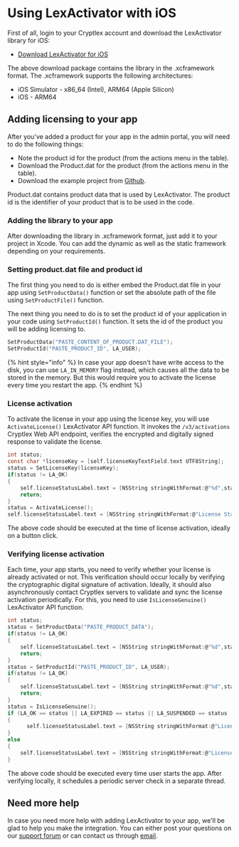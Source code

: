 # Using LexActivator with iOS

First of all, login to your Cryptlex account and download the LexActivator library for iOS:

* [Download LexActivator for iOS](https://app.cryptlex.com/developer/sdk-downloads)

The above download package contains the library in the .xcframework format. The .xcframework supports the following architectures:

* iOS Simulator - x86\_64 (Intel), ARM64 (Apple Silicon)&#x20;
* iOS - ARM64

## Adding licensing to your app

After you've added a product for your app in the admin portal, you will need to do the following things:

* Note the product id for the product (from the actions menu in the table).
* Download the Product.dat for the product (from the actions menu in the table).
* Download the example project from [Github](https://github.com/cryptlex/lexactivator-ios/tree/main/examples/sample).

Product.dat contains product data that is used by LexActivator. The product id is the identifier of your product that is to be used in the code.

### Adding the library to your app

After downloading the library in .xcframework format, just add it to your project in Xcode. You can add the dynamic as well as the static framework depending on your requirements.  &#x20;

### Setting product.dat file and product id

The first thing you need to do is either embed the Product.dat file in your app using `SetProductData()`  function or set the absolute path of the file using `SetProductFile()`  function.

The next thing you need to do is to set the product id of your application in your code using `SetProductId()` function. It sets the id of the product you will be adding licensing to.

```c
SetProductData("PASTE_CONTENT_OF_PRODUCT.DAT_FILE");
SetProductId("PASTE_PRODUCT_ID", LA_USER);
```

{% hint style="info" %}
In case your app doesn't have write access to the disk, you can use `LA_IN_MEMORY` flag instead, which causes all the data to be stored in the memory. But this would require you to activate the license every time you restart the app.
{% endhint %}

### License activation

To activate the license in your app using the license key, you will use `ActivateLicense()` LexActivator API function. It invokes the `/v3/activations` Cryptlex Web API endpoint, verifies the encrypted and digitally signed response to validate the license.

```c
int status;
const char *licenseKey = [self.licenseKeyTextField.text UTF8String];
status = SetLicenseKey(licenseKey);
if(status != LA_OK)
{
    self.licenseStatusLabel.text = [NSString stringWithFormat:@"%d",status];
    return;
}
status = ActivateLicense();
self.licenseStatusLabel.text = [NSString stringWithFormat:@"License Status: %d",status];
```

The above code should be executed at the time of license activation, ideally on a button click.

### Verifying license activation

Each time, your app starts, you need to verify whether your license is already activated or not. This verification should occur locally by verifying the cryptographic digital signature of activation. Ideally, it should also asynchronously contact Cryptlex servers to validate and sync the license activation periodically. For this, you need to use `IsLicenseGenuine()` LexActivator API function.

```c
int status;
status = SetProductData("PASTE_PRODUCT_DATA");
if(status != LA_OK)
{
    self.licenseStatusLabel.text = [NSString stringWithFormat:@"%d",status];
    return;
}
status = SetProductId("PASTE_PRODUCT_ID", LA_USER);
if(status != LA_OK)
{
    self.licenseStatusLabel.text = [NSString stringWithFormat:@"%d",status];
    return;
}
status = IsLicenseGenuine();
if (LA_OK == status || LA_EXPIRED == status || LA_SUSPENDED == status  || LA_GRACE_PERIOD_OVER == status)
{
	  self.licenseStatusLabel.text = [NSString stringWithFormat:@"License is genuinely activated. Status: %d",status];
}
else
{
    self.licenseStatusLabel.text = [NSString stringWithFormat:@"License is not activated: %d",status];
}
```

The above code should be executed every time user starts the app. After verifying locally, it schedules a periodic server check in a separate thread.

## Need more help

In case you need more help with adding LexActivator to your app, we'll be glad to help you make the integration. You can either post your questions on our [support forum](https://forums.cryptlex.com) or can contact us through [email](mailto:support@cryptlex.com?Subject=Using%20LexActivator).
